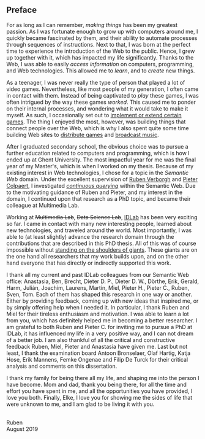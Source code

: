 ## Preface

For as long as I can remember, *making things* has been my greatest passion.
As I was fortunate enough to grow up with computers around me,
I quickly became fascinated by them,
and their ability to automate processes through sequences of instructions.
Next to that, I was born at the perfect time to experience the introduction of the Web to the public.
Hence, I grew up together with it, which has impacted my life significantly.
Thanks to the Web, I was able to easily *access information* on computers, programming, and Web technologies.
This allowed me to *learn*, and to *create* new things.

As a teenager, I was never really the type of person that played a lot of video games.
Nevertheless, like most people of my generation, I often came in contact with them.
Instead of being captivated to *play* these games,
I was often intrigued by the way these games *worked*.
This caused me to ponder on their internal processes,
and wondering what it would take to make it myself.
As such, I occasionally set out to [implement or extend certain games](https://www.rubensworks.net/projects/).
The thing I enjoyed the most, however, was building things that connect people over the Web,
which is why I also spent quite some time building Web sites to [distribute games](https://www.rubensworks.net/projects/tgcgames/)
and [broadcast music](https://www.rubensworks.net/projects/allectroradio/).

After I graduated secondary school,
the obvious choice was to pursue a further education related to computers and programming,
which is how I ended up at Ghent University.
The most impactful year for me was the final year of my Master's,
which is when I worked on my thesis.
Because of my existing interest in Web technologies,
I chose for a topic in the *Semantic Web* domain.
Under the excellent supervision of [Ruben Verborgh](https://ruben.verborgh.org/) and [Pieter Colpaert](https://pietercolpaert.be/),
I investigated [*continuous querying*](https://www.rubensworks.net/publications/taelman_mastersthesis/) within the Semantic Web.
Due to the motivating guidance of Ruben and Pieter, and my interest in the domain,
I continued upon that research as a PhD topic, and became their colleague at Multimedia Lab.

Working at <strike>Multimedia Lab</strike>, <strike>Data Science Lab</strike>, [IDLab](https://www.ugent.be/ea/idlab/en)
has been very exciting so far.
I came in contact with many new interesting people,
learned about new technologies,
and traveled around the world.
Most importantly, I was able to (at least slightly) advance the research domain
through the contributions that are described in this PhD thesis.
All of this was of course impossible without [standing on the shoulders of giants](https://en.wikiquote.org/wiki/Isaac_Newton).
These giants are on the one hand all researchers that my work builds upon,
and on the other hand everyone that has directly or indirectly supported this work.

I thank all my current and past IDLab colleagues from our Semantic Web office:
Anastasia, Ben, Brecht, Dieter D. P., Dieter D. W., Dörthe, Erik, Gerald, Harm, Julián, Joachim, Laurens, Martin, Miel, Pieter H., Pieter C., Ruben, Sven, Tom.
Each of them has shaped this research in one way or another.
Either by providing feedback, coming up with new ideas that inspired me, or by simply offering help when I needed it.
In particular, I thank Ruben and Miel for their tireless enthusiasm and motivation.
I was able to learn a lot from you, which has definitely helped me in becoming a better researcher.
I am grateful to both Ruben and Pieter C. for inviting me to pursue a PhD at IDLab,
it has influenced my life in a very positive way, and I can not dream of a better job.
I am also thankful of all the critical and constructive feedback Ruben, Miel, Pieter and Anastasia have given me.
Last but not least, I thank the examination board Antoon Bronselaer, Olaf Hartig, Katja Hose, Erik Mannens, Femke Ongenae and Filip De Turck
for their critical analysis and comments on this dissertation.

I thank my family for being there all my life, and shaping me into the person I have become.
Mom and dad, thank you being there,
for all the time and effort you have spent in me,
and all the opportunities you have provided,
I love you both.
Finally, Elke, I love you for showing me the sides of life that were unknown to me,
and I am glad to be living it with you.

<br />
Ruben<br />
August 2019
